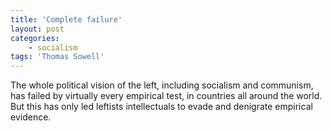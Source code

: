 ```yaml
---
title: 'Complete failure'
layout: post
categories:
    - socialism
tags: 'Thomas Sowell'
---
```


The whole political vision of the left, including socialism and communism, has failed by virtually every empirical test, in countries all around the world. But this has only led leftists intellectuals to evade and denigrate empirical evidence.